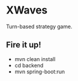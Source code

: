 # XWaves

 Turn-based strategy game.
 
## Fire it up!
  * mvn clean install
  * cd backend
  * mvn spring-boot:run
